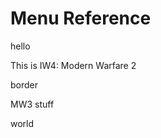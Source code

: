 <script setup>
import GameSwitcher from '@theme/components/GameSwitcher.vue'
import { Game } from '@theme/components/preferences'
</script>

# Menu Reference

<GameSwitcher :games="[Game.iw4, Game.iw5]" />

hello

<div class="game-only iw4">

This is IW4: Modern Warfare 2

</div>

border

<div class="game-only iw5">

MW3 stuff

</div>

world
